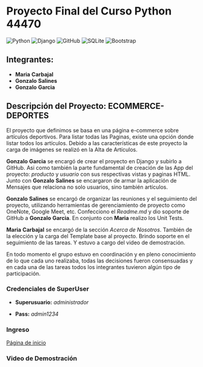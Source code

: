 # Proyecto Final del Curso Python 44470  

![Python](https://img.shields.io/badge/python-3670A0?style=for-the-badge&logo=python&logoColor=ffdd54)  ![Django](https://img.shields.io/badge/django-%23092E20.svg?style=for-the-badge&logo=django&logoColor=white)  ![GitHub](https://img.shields.io/badge/github-%23121011.svg?style=for-the-badge&logo=github&logoColor=white)  ![SQLite](https://img.shields.io/badge/sqlite-%2307405e.svg?style=for-the-badge&logo=sqlite&logoColor=white)   ![Bootstrap](https://img.shields.io/badge/bootstrap-%23563D7C.svg?style=for-the-badge&logo=bootstrap&logoColor=white)

## Integrantes: 

+ **Maria** **Carbajal** 
+ **Gonzalo** **Salines** 
+ **Gonzalo** **Garcia** 

## Descripción del Proyecto: ECOMMERCE-DEPORTES    

El proyecto que definimos se basa en una página e-commerce sobre artículos deportivos. Para listar todas las Paginas, existe una opción donde listar todos los artículos. Debido a las características de este proyecto la carga de imágenes se realizó en la Alta de Artículos. 

**Gonzalo** **Garcia** se encargó de crear el proyecto en Django y subirlo a GitHub. Asi como también la parte fundamental de creación de las App del proyecto: *producto* y *usuario* con sus respectivas vistas y paginas HTML. 
  Junto con **Gonzalo** **Salines** se encargaron de armar la aplicación de Mensajes que relaciona no solo usuarios, sino también artículos.  
  
**Gonzalo** **Salines** se encargó de organizar las reuniones y el seguimiento del proyecto, utilizando herramientas de gerenciamiento de proyecto como OneNote, Google Meet, etc.
Confecciono el *Readme.md* y dio soporte de GitHub a **Gonzalo** **Garcia**. En conjunto con **Maria** realizo los Unit Tests.  

**Maria** **Carbajal**  se encargó de la sección *Acerca de Nosotros*. También de la elección y la carga del Template base al proyecto. Brindo soporte en el seguimiento de las tareas. Y estuvo a cargo del video de demostración.

En todo momento el grupo estuvo en coordinación y en pleno conocimiento de lo que cada uno realizaba, todas las decisiones fueron consensuadas y en cada una de las tareas todos los integrantes tuvieron algún tipo de participación.  


### Credenciales de SuperUser
+ **Superusuario:** *administrador*

+ **Pass:** *admin1234*

### Ingreso  

[Página de inicio](http://127.0.0.1:8000/productos/inicio/)  

### Video de Demostración
